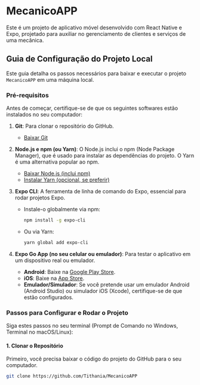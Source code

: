 # MecanicoAPP

Este é um projeto de aplicativo móvel desenvolvido com React Native e Expo, projetado para auxiliar no gerenciamento de clientes e serviços de uma mecânica.

## Guia de Configuração do Projeto Local

Este guia detalha os passos necessários para baixar e executar o projeto `MecanicoAPP` em uma máquina local.

### Pré-requisitos

Antes de começar, certifique-se de que os seguintes softwares estão instalados no seu computador:

1.  **Git**: Para clonar o repositório do GitHub.
    * [Baixar Git](https://git-scm.com/downloads)

2.  **Node.js e npm (ou Yarn)**: O Node.js inclui o npm (Node Package Manager), que é usado para instalar as dependências do projeto. O Yarn é uma alternativa popular ao npm.
    * [Baixar Node.js (inclui npm)](https://nodejs.org/en/download/)
    * [Instalar Yarn (opcional, se preferir)](https://classic.yarnpkg.com/en/docs/install/)

3.  **Expo CLI**: A ferramenta de linha de comando do Expo, essencial para rodar projetos Expo.
    * Instale-o globalmente via npm:
        ```bash
        npm install -g expo-cli
        ```
    * Ou via Yarn:
        ```bash
        yarn global add expo-cli
        ```

4.  **Expo Go App (no seu celular ou emulador)**: Para testar o aplicativo em um dispositivo real ou emulador.
    * **Android**: Baixe na [Google Play Store](https://play.google.com/store/apps/details?id=host.exp.exponent&hl=en_US).
    * **iOS**: Baixe na [App Store](https://apps.apple.com/us/app/expo-go/id1394474973).
    * **Emulador/Simulador**: Se você pretende usar um emulador Android (Android Studio) ou simulador iOS (Xcode), certifique-se de que estão configurados.

### Passos para Configurar e Rodar o Projeto

Siga estes passos no seu terminal (Prompt de Comando no Windows, Terminal no macOS/Linux):

#### 1. Clonar o Repositório

Primeiro, você precisa baixar o código do projeto do GitHub para o seu computador.  

```bash
git clone https://github.com/Tithania/MecanicoAPP
```

